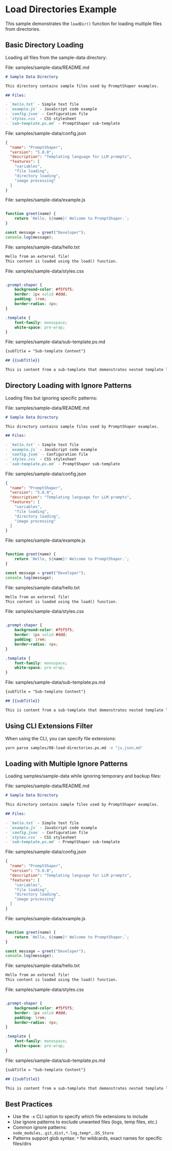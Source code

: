 # Load Directories Example

This sample demonstrates the `loadDir()` function for loading multiple files from directories.

## Basic Directory Loading

Loading all files from the sample-data directory:

File: samples/sample-data/README.md
```md
# Sample Data Directory

This directory contains sample files used by PromptShaper examples.

## Files:

- `hello.txt` - Simple text file
- `example.js` - JavaScript code example
- `config.json` - Configuration file
- `styles.css` - CSS stylesheet
- `sub-template.ps.md` - PromptShaper sub-template
```

File: samples/sample-data/config.json
```json
{
  "name": "PromptShaper",
  "version": "5.0.0",
  "description": "Templating language for LLM prompts",
  "features": [
    "variables",
    "file loading",
    "directory loading",
    "image processing"
  ]
}
```

File: samples/sample-data/example.js
```js

function greet(name) {
    return `Hello, ${name}! Welcome to PromptShaper.`;
}

const message = greet("Developer");
console.log(message);
```

File: samples/sample-data/hello.txt
```txt
Hello from an external file!
This content is loaded using the load() function.
```

File: samples/sample-data/styles.css
```css

.prompt-shaper {
    background-color: #f5f5f5;
    border: 1px solid #ddd;
    padding: 1rem;
    border-radius: 4px;
}

.template {
    font-family: monospace;
    white-space: pre-wrap;
}
```

File: samples/sample-data/sub-template.ps.md
```md
{subTitle = "Sub-template Content"}

## {{subTitle}}

This is content from a sub-template that demonstrates nested template loading.
```

## Directory Loading with Ignore Patterns

Loading files but ignoring specific patterns:

File: samples/sample-data/README.md
```md
# Sample Data Directory

This directory contains sample files used by PromptShaper examples.

## Files:

- `hello.txt` - Simple text file
- `example.js` - JavaScript code example
- `config.json` - Configuration file
- `styles.css` - CSS stylesheet
- `sub-template.ps.md` - PromptShaper sub-template
```

File: samples/sample-data/config.json
```json
{
  "name": "PromptShaper",
  "version": "5.0.0",
  "description": "Templating language for LLM prompts",
  "features": [
    "variables",
    "file loading",
    "directory loading",
    "image processing"
  ]
}
```

File: samples/sample-data/example.js
```js

function greet(name) {
    return `Hello, ${name}! Welcome to PromptShaper.`;
}

const message = greet("Developer");
console.log(message);
```

File: samples/sample-data/hello.txt
```txt
Hello from an external file!
This content is loaded using the load() function.
```

File: samples/sample-data/styles.css
```css

.prompt-shaper {
    background-color: #f5f5f5;
    border: 1px solid #ddd;
    padding: 1rem;
    border-radius: 4px;
}

.template {
    font-family: monospace;
    white-space: pre-wrap;
}
```

File: samples/sample-data/sub-template.ps.md
```md
{subTitle = "Sub-template Content"}

## {{subTitle}}

This is content from a sub-template that demonstrates nested template loading.
```

## Using CLI Extensions Filter

When using the CLI, you can specify file extensions:
```bash
yarn parse samples/08-load-directories.ps.md -e "js,json,md"
```

## Loading with Multiple Ignore Patterns

Loading samples/sample-data while ignoring temporary and backup files:

File: samples/sample-data/README.md
```md
# Sample Data Directory

This directory contains sample files used by PromptShaper examples.

## Files:

- `hello.txt` - Simple text file
- `example.js` - JavaScript code example
- `config.json` - Configuration file
- `styles.css` - CSS stylesheet
- `sub-template.ps.md` - PromptShaper sub-template
```

File: samples/sample-data/config.json
```json
{
  "name": "PromptShaper",
  "version": "5.0.0",
  "description": "Templating language for LLM prompts",
  "features": [
    "variables",
    "file loading",
    "directory loading",
    "image processing"
  ]
}
```

File: samples/sample-data/example.js
```js

function greet(name) {
    return `Hello, ${name}! Welcome to PromptShaper.`;
}

const message = greet("Developer");
console.log(message);
```

File: samples/sample-data/hello.txt
```txt
Hello from an external file!
This content is loaded using the load() function.
```

File: samples/sample-data/styles.css
```css

.prompt-shaper {
    background-color: #f5f5f5;
    border: 1px solid #ddd;
    padding: 1rem;
    border-radius: 4px;
}

.template {
    font-family: monospace;
    white-space: pre-wrap;
}
```

File: samples/sample-data/sub-template.ps.md
```md
{subTitle = "Sub-template Content"}

## {{subTitle}}

This is content from a sub-template that demonstrates nested template loading.
```

## Best Practices

- Use the `-e` CLI option to specify which file extensions to include
- Use ignore patterns to exclude unwanted files (logs, temp files, etc.)
- Common ignore patterns: `node_modules,.git,dist,*.log,temp*,.DS_Store`
- Patterns support glob syntax: `*` for wildcards, exact names for specific files/dirs
